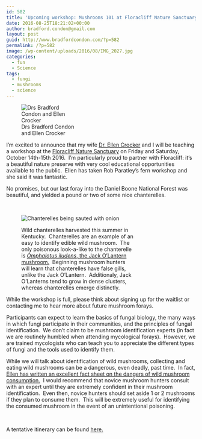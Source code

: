```yaml
---
id: 582
title: 'Upcoming workshop: Mushrooms 101 at Floracliff Nature Sanctuary'
date: 2016-08-25T18:21:02+00:00
author: bradford.condon@gmail.com
layout: post
guid: http://www.bradfordcondon.com/?p=582
permalink: /?p=582
image: /wp-content/uploads/2016/08/IMG_2027.jpg
categories:
  - fun
  - Science
tags:
  - fungi
  - mushrooms
  - science
---
```

<figure id="attachment_589" style="width: 150px" class="wp-caption aligncenter"><img class="wp-image-589 size-thumbnail" src="https://i1.wp.com/www.bradfordcondon.com/wp-content/uploads/2016/08/cropped_us-150x150.png?resize=150%2C150" alt="Drs Bradford Condon and Ellen Crocker" srcset="https://i1.wp.com/www.bradfordcondon.com/wp-content/uploads/2016/08/cropped_us.png?resize=150%2C150 150w, https://i1.wp.com/www.bradfordcondon.com/wp-content/uploads/2016/08/cropped_us.png?zoom=2&resize=150%2C150 300w, https://i1.wp.com/www.bradfordcondon.com/wp-content/uploads/2016/08/cropped_us.png?zoom=3&resize=150%2C150 450w" sizes="(max-width: 150px) 100vw, 150px" data-recalc-dims="1" /><figcaption class="wp-caption-text">Drs Bradford Condon and Ellen Crocker</figcaption></figure> 

I&#8217;m excited to announce that my wife [Dr. Ellen Crocker](https://evcrockerblog.wordpress.com/) and I will be teaching a workshop at the [Floracliff Nature Sanctuary](http://www.floracliff.org/fieldstudies.html) on Friday and Saturday, October 14th-15th 2016.  I&#8217;m particularly proud to partner with Floracliff: it&#8217;s a beautiful nature preserve with very cool educational opportunities available to the public.  Ellen has taken Rob Paratley&#8217;s fern workshop and she said it was fantastic.

No promises, but our last foray into the Daniel Boone National Forest was beautiful, and yielded a pound or two of some nice chanterelles.

&nbsp;<figure id="attachment_583" style="width: 300px" class="wp-caption aligncenter">

<img class="wp-image-583 size-large" src="https://i0.wp.com/www.bradfordcondon.com/wp-content/uploads/2016/08/IMG_2027-1024x768.jpg?fit=700%2C525" alt="Chanterelles being sauted with onion" srcset="https://i2.wp.com/www.bradfordcondon.com/wp-content/uploads/2016/08/IMG_2027.jpg?resize=1024%2C768 1024w, https://i2.wp.com/www.bradfordcondon.com/wp-content/uploads/2016/08/IMG_2027.jpg?resize=300%2C225 300w, https://i2.wp.com/www.bradfordcondon.com/wp-content/uploads/2016/08/IMG_2027.jpg?resize=768%2C576 768w, https://i2.wp.com/www.bradfordcondon.com/wp-content/uploads/2016/08/IMG_2027.jpg?w=2000 2000w, https://i2.wp.com/www.bradfordcondon.com/wp-content/uploads/2016/08/IMG_2027.jpg?w=3000 3000w" sizes="(max-width: 700px) 100vw, 700px" data-recalc-dims="1" /><figcaption class="wp-caption-text">Wild chanterelles harvested this summer in Kentucky.  Chanterelles are an example of an easy to identify edible wild mushroom.  The only poisonous look-a-like to the chanterelle is [_Omphalotus iludens_, the Jack O&#8217;Lantern mushroom.](http://www.mushroomexpert.com/omphalotus_illudens.html)  Beginning mushroom hunters will learn that chanterelles have false gills, unlike the Jack O&#8217;Lantern.  Additionaly, Jack O&#8217;Lanterns tend to grow in dense clusters, whereas chanterelles emerge distinctly.</figcaption></figure> 

While the workshop is full, please think about signing up for the waitlist or contacting me to hear more about future mushroom forays.

Participants can expect to learn the basics of fungal biology, the many ways in which fungi participate in their communities, and the principles of fungal identification.  We don&#8217;t claim to be mushroom identification experts (in fact we are routinely humbled when attending mycological forays).  However, we are trained mycologists who can teach you to appreciate the different types of fungi and the tools used to identify them.

While we will talk about identification of wild mushrooms, collecting and eating wild mushrooms can be a dangerous, even deadly, past time.  In fact, [Ellen has written an excellent fact sheet on the dangers of wild mushroom consumption.](https://www2.ca.uky.edu/agcollege/plantpathology/ext_files/PPFShtml/PPFS-GEN-14.pdf)  I would recommend that novice mushroom hunters consult with an expert until they are extremely confident in their mushroom identification.  Even then, novice hunters should set aside 1 or 2 mushrooms if they plan to consume them.  This will be extremely useful for identifying the consumed mushroom in the event of an unintentional poisoning.

&nbsp;

A tentative itinerary can be found [here.](http://www.floracliff.org/miscdocs/FFS_Mushrooms2016.pdf)